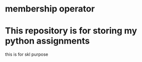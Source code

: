 # membership operator

# This repository is for storing my python assignments

this is for skl purpose
